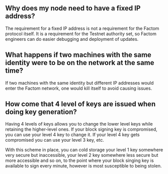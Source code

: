 ## Why does my node need to have a fixed IP address?

The requirement for a fixed IP address is not a requirement for the Factom protocol itself. It is a requirement for the Testnet authority set, so Factom engineers can do easier debugging and deployment of updates.


## What happens if two machines with the same identity were to be on the network at the same time?

If two machines with the same identity but different IP addresses would enter the Factom network, one would kill itself to avoid causing issues.


## How come that 4 level of keys are issued when doing key generation?

Having 4 levels of keys allows you to change the lower level keys while retaining the higher-level ones. If your block signing key is compromised, you can use your level 4 key to change it. If your level 4 key gets compromised you can use your level 3 key, etc.

With this scheme in place, you can cold storage your level 1 key somewhere very secure but inaccessible, your level 2 key somewhere less secure but more accessible and so on, to the point where your block singing key is available to sign every minute, however is most susceptible to being stolen.
